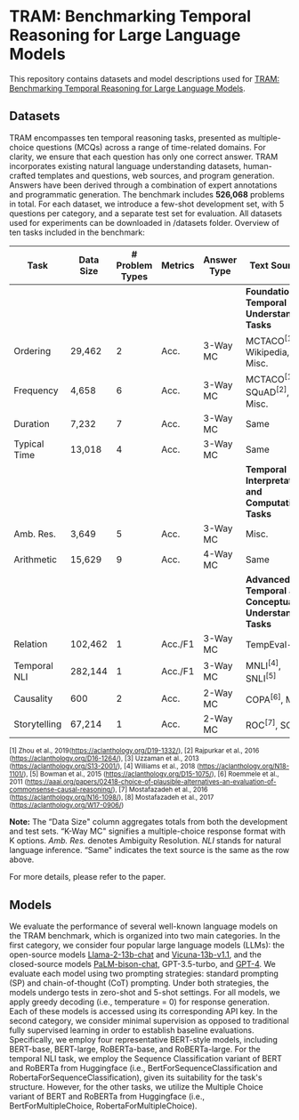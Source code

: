 # TRAM: Benchmarking Temporal Reasoning for Large Language Models
This repository contains datasets and model descriptions used for [TRAM: Benchmarking Temporal Reasoning for Large Language Models](https://arxiv.org/abs/2310.00835).

## Datasets
TRAM encompasses ten temporal reasoning tasks, presented as multiple-choice questions (MCQs) across a range of time-related domains. For clarity, we ensure that each question has only one correct answer. TRAM incorporates existing natural language understanding datasets, human-crafted templates and questions, web sources, and program generation. Answers have been derived through a combination of expert annotations and programmatic generation. The benchmark includes **526,068** problems in total. For each dataset, we introduce a few-shot development set, with 5 questions per category, and a separate test set for evaluation. 
All datasets used for experiments can be downloaded in /datasets folder. Overview of ten tasks included in the benchmark:

| **Task** | **Data Size** | **# Problem Types** | **Metrics** | **Answer Type** | **Text Sources** |
|----------|---------------|---------------------|-------------|-----------------|------------------|
| | | | | | **Foundational Temporal Understanding Tasks** |
| Ordering | 29,462 | 2 | Acc. | 3-Way MC | MCTACO<sup>[1]</sup>, Wikipedia, Misc. |
| Frequency | 4,658 | 6 | Acc. | 3-Way MC | MCTACO<sup>[1]</sup>, SQuAD<sup>[2]</sup>, Misc. |
| Duration | 7,232 | 7 | Acc. | 3-Way MC | Same |
| Typical Time | 13,018 | 4 | Acc.| 3-Way MC | Same |
| | | | | | **Temporal Interpretation and Computation Tasks** |
| Amb. Res. | 3,649 | 5 | Acc. | 3-Way MC | Misc. |
| Arithmetic | 15,629 | 9 | Acc. | 4-Way MC | Same |
| | | | | | **Advanced Temporal and Conceptual Understanding Tasks** |
| Relation | 102,462 | 1 | Acc./F1 | 3-Way MC | TempEval-3<sup>[3]</sup> |
| Temporal NLI | 282,144 | 1 | Acc./F1 | 3-Way MC | MNLI<sup>[4]</sup>, SNLI<sup>[5]</sup> |
| Causality | 600 | 2 | Acc. | 2-Way MC | COPA<sup>[6]</sup>, Misc. |
| Storytelling | 67,214 | 1 | Acc. | 2-Way MC | ROC<sup>[7]</sup>, SCT<sup>[8]</sup> |

<sub>[1] Zhou et al., 2019(https://aclanthology.org/D19-1332/), [2] Rajpurkar et al., 2016 (https://aclanthology.org/D16-1264/), [3] Uzzaman et al., 2013 (https://aclanthology.org/S13-2001/), [4] Williams et al., 2018 (https://aclanthology.org/N18-1101/), [5] Bowman et al., 2015 (https://aclanthology.org/D15-1075/), [6] Roemmele et al., 2011 (https://aaai.org/papers/02418-choice-of-plausible-alternatives-an-evaluation-of-commonsense-causal-reasoning/), [7] Mostafazadeh et al., 2016 (https://aclanthology.org/N16-1098/), [8] Mostafazadeh et al., 2017 (https://aclanthology.org/W17-0906/)</sub>

**Note:** The “Data Size" column aggregates totals from both the development and test sets. “K-Way MC" signifies a multiple-choice response format with K options. *Amb. Res.* denotes Ambiguity Resolution. *NLI* stands for natural language inference. “Same" indicates the text source is the same as the row above.

For more details, please refer to the paper.

## Models
We evaluate the performance of several well-known language models on the TRAM benchmark, which is organized into two main categories.
In the first category, we consider four popular large language models (LLMs): the open-source models [Llama-2-13b-chat](https://arxiv.org/pdf/2307.09288.pdf) and [Vicuna-13b-v1.1](https://lmsys.org/blog/2023-03-30-vicuna/), and the closed-source models [PaLM-bison-chat](https://arxiv.org/pdf/2305.10403.pdf), GPT-3.5-turbo, and [GPT-4](https://arxiv.org/pdf/2303.08774.pdf).
We evaluate each model using two prompting strategies: standard prompting (SP) and chain-of-thought (CoT) prompting. Under both strategies, the models undergo tests in zero-shot and 5-shot settings.
For all models, we apply greedy decoding (i.e., temperature = 0) for response generation. Each of these models is accessed using its corresponding API key.
In the second category, we consider minimal supervision as opposed to traditional fully supervised learning in order to establish baseline evaluations. Specifically, we employ four representative BERT-style models, including BERT-base, BERT-large, RoBERTa-base, and RoBERTa-large.
For the temporal NLI task, we employ the Sequence Classification variant of BERT and RoBERTa from Huggingface (i.e., BertForSequenceClassification and RobertaForSequenceClassification), given its suitability for the task's structure. However, for the other tasks, we utilize the Multiple Choice variant of BERT and RoBERTa from Huggingface (i.e., BertForMultipleChoice, RobertaForMultipleChoice).



